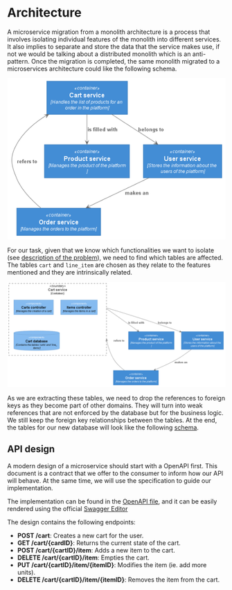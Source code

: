 Architecture
============
A microservice migration from a monolith architecture is a process that involves
isolating individual features of the monolith into different services. It also
implies to separate and store the data that the service makes use, if not we
would be talking about a distributed monolith which is an anti-pattern. Once the
migration is completed, the same monolith migrated to a microservices
architecture could like the following schema.

![](./diagrams/Cart_Service_Design.png)

For our task, given that we know which functionalities we want to
isolate (see [description of the
problem](./description/cart_microservice_problem.md)), we need to find which
tables are affected. The tables `cart` and `line_item` are chosen as they relate
to the features mentioned and they are intrinsically related.

![](./diagrams/Cart_Service_Container.png)

As we are extracting these tables, we need to drop the references to foreign
keys as they become part of other domains. They will turn into weak references
that are not enforced by the database but for the business logic. We still keep
the foreign key relationships between the tables. At the end, the tables for our
new database will look like the following [schema](../config/service-schema.sql).

API design
----------
A modern design of a microservice should start with a OpenAPI first. This
document is a contract that we offer to the consumer to inform how our API will
behave. At the same time, we will use the specification to guide our
implementation.

The implementation can be found in the [OpenAPI file](../api/swagger.yml), and
it can be easily rendered using the official [Swagger Editor](https://editor.swagger.io/)

The design contains the following endpoints:

- **POST /cart**: Creates a new cart for the user.
- **GET /cart/{cardID}**: Returns the current state of the cart.
- **POST /cart/{cartID}/item**: Adds a new item to the cart.
- **DELETE /cart/{cartID}/item**: Empties the cart.
- **PUT /cart/{cartID}/item/{itemID}**: Modifies the item (ie. add more units).
- **DELETE /cart/{cartID}/item/{itemID}**: Removes the item from the cart.
